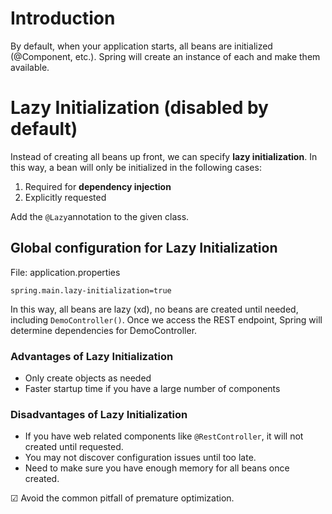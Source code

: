 # Introduction

By default, when your application starts, all beans are
initialized (@Component, etc.). Spring will create an instance
of each and make them available.

# Lazy Initialization (disabled by default)

Instead of creating all beans up front, we can specify **lazy
initialization**. In this way, a bean will only be initialized
in the following cases:

1. Required for **dependency injection**
2. Explicitly requested

Add the ```@Lazy```annotation to the given class.

## Global configuration for Lazy Initialization

File: application.properties
```properties
spring.main.lazy-initialization=true
```

In this way, all beans are lazy (xd), no beans are created until
needed, including ```DemoController()```.
Once we access the REST endpoint, Spring will determine
dependencies for DemoController.

### Advantages of Lazy Initialization

- Only create objects as needed
- Faster startup time if you have a large number of components

### Disadvantages of Lazy Initialization

- If you have web related components like ```@RestController```,
it will not created until requested.
- You may not discover configuration issues until too late.
- Need to make sure you have enough memory for all beans once
created.

&#x2611; Avoid the common pitfall of premature optimization.